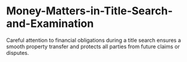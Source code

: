 # Money-Matters-in-Title-Search-and-Examination
Careful attention to financial obligations during a title search ensures a smooth property transfer and protects all parties from future claims or disputes.
